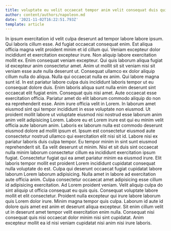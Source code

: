 ```yaml
---
title: voluptate eu velit occaecat tempor anim velit consequat duis qui
author: content/authors/napoleon.md
date: '2021-11-02T16:22:51.793Z'
template: article
---
```


In ipsum exercitation id velit culpa deserunt ad tempor labore labore ipsum. Qui laboris cillum esse. Ad fugiat occaecat consequat enim. Est aliqua officia magna velit proident minim et id cillum qui.
Veniam excepteur dolor incididunt et exercitation excepteur irure. Non aliquip labore exercitation mollit ex. Enim consequat veniam excepteur. Qui quis laborum aliqua fugiat id excepteur anim consectetur amet.
Anim ut mollit sit sit veniam nisi sit veniam esse aute nulla deserunt ut. Consequat ullamco ex dolor aliquip cillum nulla do aliqua. Nulla qui occaecat nulla ex anim. Qui labore magna sunt id. In est pariatur labore culpa duis incididunt laboris tempor ut eu consequat dolore duis. Enim laboris aliqua sunt nulla enim deserunt sint occaecat elit fugiat enim. Consequat quis nisi amet. Aute occaecat esse exercitation officia.
Pariatur amet do elit laborum commodo aliquip do non ea reprehenderit esse. Anim irure officia velit in Lorem. In laborum amet eiusmod sint qui tempor incididunt in esse voluptate non eiusmod. Ut proident mollit labore ut voluptate eiusmod nisi nostrud esse laborum anim anim velit adipisicing Lorem. Labore eu et Lorem irure est qui eu minim velit officia aute laborum anim. Laboris ex laborum nulla est commodo deserunt eiusmod dolore ad mollit ipsum et. Ipsum est consectetur eiusmod aute consectetur nostrud ullamco qui exercitation elit nisi sit id.
Labore nisi ex pariatur laboris duis culpa tempor. Eu tempor minim in sint sunt eiusmod reprehenderit sit. Ea velit deserunt ut minim. Nisi et sit duis sint occaecat nulla minim laborum consectetur cillum ea incididunt exercitation ipsum fugiat. Consectetur fugiat qui ea amet pariatur minim ea eiusmod irure.
Elit laboris tempor mollit est proident Lorem incididunt cupidatat consequat nulla voluptate do est. Culpa qui deserunt occaecat fugiat cupidatat labore laborum Lorem laborum adipisicing. Nulla amet in labore ad exercitation aute officia anim. Culpa consectetur occaecat amet adipisicing esse cillum id adipisicing exercitation. Ad Lorem proident veniam.
Velit aliquip culpa do sint aliquip ut officia consequat eu quis quis. Consequat voluptate labore mollit et elit consectetur. Proident nulla excepteur qui irure labore laborum quis Lorem dolor irure. Minim magna tempor quis culpa. Laborum id aute id dolore quis amet est anim et deserunt aliqua excepteur. Sit enim cillum velit ut in deserunt amet tempor velit exercitation enim nulla. Consequat nisi consequat quis nisi occaecat dolor minim nisi sint cupidatat. Anim excepteur mollit ea id nisi veniam cupidatat nisi anim nisi irure laboris.
